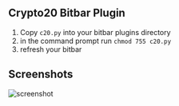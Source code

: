 Crypto20 Bitbar Plugin
---
1. Copy `c20.py` into your bitbar plugins directory
2. in the command prompt run ```chmod 755 c20.py```
3. refresh your bitbar

Screenshots
---

![screenshot](https://raw.githubusercontent.com/cchen408/bitbar-c20/master/screenshots/test-data.png)
